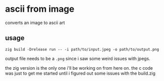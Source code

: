 # ascii from image

converts an image to ascii art

## usage

`zig build -Drelease run -- -i path/to/input.jpeg -o path/to/output.png`

output file needs to be a `.png` since i saw some weird issues with jpegs.

the zig version is the only one i'll be working on from here on. the c code was just to get me started until i figured out some issues with the build.zig
